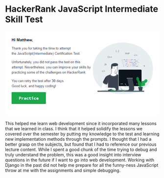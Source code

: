 # HackerRank JavaScript Intermediate Skill Test

![HackerRank JavaScript Intermediate Skill Test Results](20231208_javascript_intermediate_results.png)

This helped me learn web development since it incorporated many lessons that we
learned in class. I think that it helped solidify the lessons we covered over
the semester by putting my knowledge to the test and learning new implementation
methods through the prompts. I thought that I had a better grasp on the subjects,
but found that I had to reference our previous lecture content. While I spent a
good chunk of the time trying to debug and truly understand the problem, this
was a good insight into interview questions in the future if I want to go into
web development. Working with Django in the past did not help me prepare for
all the funny-ness JavaScript throw at me with the assignments and simple
debugging.

